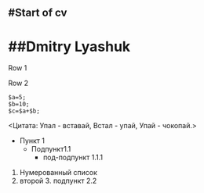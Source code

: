 #__Start of cv__
---
##__Dmitry Lyashuk__
===

Row 1

Row 2


```
$a=5;
$b=10;
$c=$a+$b;
```

<Цитата: Упал - вставай, Встал - упай, Упай - чокопай.>

* Пункт 1
    * Подпункт1.1
        * под-подпункт 1.1.1

 1. Нумерованный список
 2. второй
    3. подпункт 2.2
